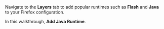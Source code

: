 Navigate to the **Layers** tab to add popular runtimes such as **Flash** and **Java** to your Firefox configuration.

In this walkthrough, **Add Java Runtime**.
